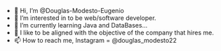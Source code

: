 - 👋 Hi, I’m @Douglas-Modesto-Eugenio
- 👀 I’m interested in  to be web/software developer.
- 🌱 I’m currently learning Java and DataBases...
- 💞️ I like to be aligned with the objective of the company that hires me.
- 📫 How to reach me, Instagram = @douglas_modesto22 

<!---
Douglas-Modesto-Eugenio/Douglas-Modesto-Eugenio is a ✨ special ✨ repository because its `README.md` (this file) appears on your GitHub profile.
You can click the Preview link to take a look at your changes.
--->
